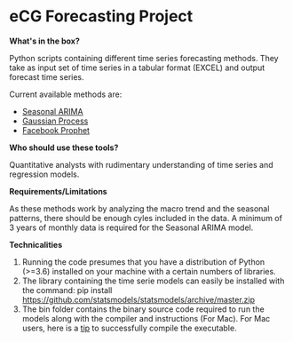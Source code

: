# eCG Forecasting Project

**What's in the box?**

Python scripts containing different time series forecasting methods. They take as input set of time series in a tabular format (EXCEL) and output forecast time series.

Current available methods are:
* [Seasonal ARIMA](http://www.statsmodels.org/dev/generated/statsmodels.tsa.statespace.sarimax.SARIMAX.html#statsmodels.tsa.statespace.sarimax.SARIMAX)
* [Gaussian Process](http://scikit-learn.org/stable/modules/gaussian_process.html)
* [Facebook Prophet](https://facebookincubator.github.io/prophet/)

**Who should use these tools?**

Quantitative analysts with rudimentary understanding of time series and regression models. 

**Requirements/Limitations**

As these methods work by analyzing the macro trend and the seasonal patterns, there should be enough cyles included in the data. A minimum of 3 years of monthly data is required for the Seasonal ARIMA model.

**Technicalities**

1. Running the code presumes that you have a distribution of Python (>=3.6) installed on your machine with a certain numbers of libraries.
2. The library containing the time serie models can easily be installed with the command: pip install https://github.com/statsmodels/statsmodels/archive/master.zip
3. The bin folder contains the binary source code required to run the models along with the compiler and instructions (For Mac). For Mac users, here is a [tip](https://github.com/christophsax/seasonal/wiki/Compiling-X-13ARIMA-SEATS-from-Source-for-OS-X) to successfully compile the executable. 
